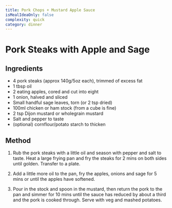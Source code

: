 ```yaml
---
title: Pork Chops + Mustard Apple Sauce
isMealIdeaOnly: false
complexity: quick
category: dinner
---
```


# Pork Steaks with Apple and Sage

## Ingredients
- 4 pork steaks (approx 140g/5oz each), trimmed of excess fat
- 1 tbsp oil
- 2 eating apples, cored and cut into eight
- 1 onion, halved and sliced
- Small handful sage leaves, torn (or 2 tsp dried)
- 100ml chicken or ham stock (from a cube is fine)
- 2 tsp Dijon mustard or wholegrain mustard
- Salt and pepper to taste
- (optional) cornflour/potato starch to thicken

## Method
1. Rub the pork steaks with a little oil and season with pepper and salt to taste. Heat a large frying pan and fry the steaks for 2 mins on both sides until golden. Transfer to a plate.

2. Add a little more oil to the pan, fry the apples, onions and sage for 5 mins or until the apples have softened.

3. Pour in the stock and spoon in the mustard, then return the pork to the pan and simmer for 10 mins until the sauce has reduced by about a third and the pork is cooked through. Serve with veg and mashed potatoes.​​​​​​​​​​​​​​​​